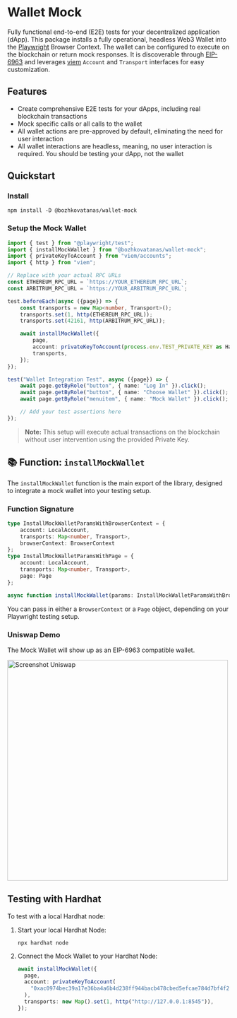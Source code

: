 # Wallet Mock

Fully functional end-to-end (E2E) tests for your decentralized application (dApp). This package installs a fully
operational, headless Web3 Wallet into the [Playwright](https://github.com/microsoft/playwright) Browser Context. The
wallet can be configured to execute on the blockchain or return mock responses. It is discoverable
through [EIP-6963](https://eips.ethereum.org/EIPS/eip-6963) and leverages [viem](https://github.com/wevm/viem) `Account`
and `Transport` interfaces for easy customization.

## Features

- Create comprehensive E2E tests for your dApps, including real blockchain transactions
- Mock specific calls or all calls to the wallet
- All wallet actions are pre-approved by default, eliminating the need for user interaction
- All wallet interactions are headless, meaning, no user interaction is required. You should be testing your dApp, not
  the wallet

## Quickstart

### Install

```shell
npm install -D @bozhkovatanas/wallet-mock
```

### Setup the Mock Wallet

```ts
import { test } from "@playwright/test";
import { installMockWallet } from "@bozhkovatanas/wallet-mock";
import { privateKeyToAccount } from "viem/accounts";
import { http } from "viem";

// Replace with your actual RPC URLs
const ETHEREUM_RPC_URL = `https://YOUR_ETHEREUM_RPC_URL`;
const ARBITRUM_RPC_URL = `https://YOUR_ARBITRUM_RPC_URL`;

test.beforeEach(async ({page}) => {
    const transports = new Map<number, Transport>();
    transports.set(1, http(ETHEREUM_RPC_URL));
    transports.set(42161, http(ARBITRUM_RPC_URL));

    await installMockWallet({
        page,
        account: privateKeyToAccount(process.env.TEST_PRIVATE_KEY as Hash),
        transports,
    });
});

test("Wallet Integration Test", async ({page}) => {
    await page.getByRole("button", { name: "Log In" }).click();
    await page.getByRole("button", { name: "Choose Wallet" }).click();
    await page.getByRole("menuitem", { name: "Mock Wallet" }).click();

    // Add your test assertions here
});
```

> **Note:** This setup will execute actual transactions on the blockchain without user intervention using the provided
> Private Key.

## 📚 Function: `installMockWallet`

The `installMockWallet` function is the main export of the library, designed to integrate a mock wallet into your
testing setup.

### Function Signature

```ts
type InstallMockWalletParamsWithBrowserContext = {
    account: LocalAccount,
    transports: Map<number, Transport>,
    browserContext: BrowserContext
};
type InstallMockWalletParamsWithPage = { 
    account: LocalAccount, 
    transports: Map<number, Transport>, 
    page: Page
};

async function installMockWallet(params: InstallMockWalletParamsWithBrowserContext | InstallMockWalletParamsWithPage): Promise<void>;
```
You can pass in either a `BrowserContext` or a `Page` object, depending on your Playwright testing setup.

### Uniswap Demo

The Mock Wallet will show up as an EIP-6963 compatible wallet.

<img width="500" alt="Screenshot Uniswap" src="https://github.com/johanneskares/wallet-mock/assets/1416628/b3d31df0-6273-42da-b00f-63bc8294a592">

## Testing with Hardhat

To test with a local Hardhat node:

1. Start your local Hardhat Node:
   ```shell
   npx hardhat node
   ```

2. Connect the Mock Wallet to your Hardhat Node:
   ```ts
   await installMockWallet({
     page,
     account: privateKeyToAccount(
       "0xac0974bec39a17e36ba4a6b4d238ff944bacb478cbed5efcae784d7bf4f2ff80",
     ),
     transports: new Map().set(1, http("http://127.0.0.1:8545")),
   });
   ```

